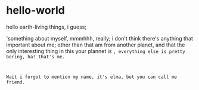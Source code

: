 # hello-world

hello earth-living things, i guess;

'something about myself, mmmhhh, really; i don't think there's anything that important about me; other than that am from another planet, and that the only interesting thing in this your plannet is <code>, everything else is pretty boring, ha! that's me.

Wait i forgot to mention my name, it's elma, but you can call me friend.
